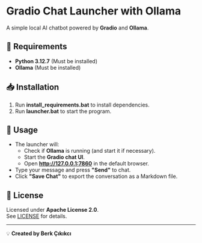 # Gradio Chat Launcher with Ollama

A simple local AI chatbot powered by **Gradio** and **Ollama**.

## 🚀 Requirements
- **Python 3.12.7** (Must be installed)
- **Ollama** (Must be installed)

## 📥 Installation
1. Run **install_requirements.bat** to install dependencies.
2. Run **launcher.bat** to start the program.

## 🔧 Usage
- The launcher will:
  - Check if **Ollama** is running (and start it if necessary).
  - Start the **Gradio chat UI**.
  - Open **http://127.0.0.1:7860** in the default browser.
- Type your message and press **"Send"** to chat.
- Click **"Save Chat"** to export the conversation as a Markdown file.

## 📜 License
Licensed under **Apache License 2.0**.  
See [LICENSE](LICENSE) for details.

---
💡 **Created by Berk Çıkıkcı**
